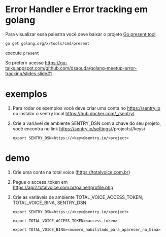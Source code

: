 # Error Handler e Error tracking em golang

Para visualizar essa palestra você deve baixar o projeto [Go present tool](https://godoc.org/golang.org/x/tools/cmd/present).

`go get golang.org/x/tools/cmd/present`

execute `present`

Se preferir acesse <https://go-talks.appspot.com/github.com/dsaouda/golang-meetup-error-tracking/slides.slide#1>

# exemplos

1. Para rodar os exemplos você deve criar uma conta no https://sentry.io ou instalar o sentry local https://hub.docker.com/_/sentry/
2. Crie a variável de ambiente SENTRY_DSN com a chave do seu projeto, você encontra no link https://sentry.io/settings/<organization>/projects/<project>/keys/
	
	`export SENTRY_DSN=https://<key>@sentry.io/<project>`

# demo

1. Crie uma conta na total voice (https://totalvoice.com.br)
2. Pegue o access_token em https://api2.totalvoice.com.br/painel/profile.php
3. Crie as variáveis de ambiente TOTAL_VOICE_ACCESS_TOKEN, TOTAL_VOICE_BINA, SENTRY_DSN
	
	`export SENTRY_DSN=https://<key>@sentry.io/<project>`
	
	`export TOTAL_VOICE_ACCESS_TOKEN=<access_token>`
	
	`export TOTAL_VOICE_BINA=<numero_habilitado_para_aparecer_na_bina>`

